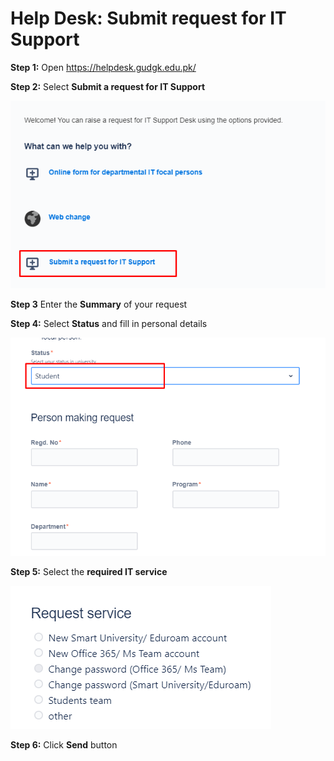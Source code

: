 # Help Desk: Submit request for IT Support

**Step 1:** Open <https://helpdesk.gudgk.edu.pk/> 

**Step 2:** Select **Submit a request for IT Support**


![image2](img/request-submit2.png)

**Step 3** Enter the **Summary** of your request

**Step 4:** Select **Status** and fill in personal details

![image3](img/request-submit3.png)


**Step 5:** Select the **required IT service**

![image3](img/request-submit4.png)

**Step 6:** Click **Send** button
